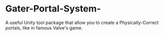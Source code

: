 # Gater-Portal-System-
A useful Unity tool package that allow you to create a Physically-Correct portals, like in famous Valve's game.
